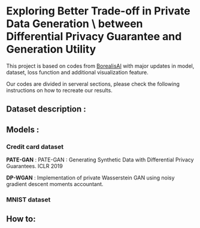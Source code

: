 # Exploring  Better Trade-off in Private Data Generation \\ between Differential Privacy Guarantee and Generation Utility

This project is based on codes from [BorealisAI](https://github.com/BorealisAI/private-data-generation "private-data-generation") with major updates in model, dataset, loss function and additional visualization feature.

Our codes are divided in serveral sections, please check the following instructions on how to recreate our results.




## Dataset description :

## Models : 

### Credit card dataset
**PATE-GAN** : PATE-GAN : Generating Synthetic Data with Differential Privacy Guarantees. ICLR 2019

**DP-WGAN** : Implementation of private Wasserstein GAN using noisy gradient descent moments accountant. 

### MNIST dataset

## How to:


















